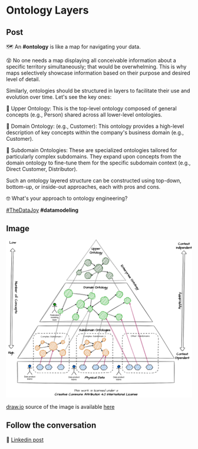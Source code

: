 # Ontology Layers

## Post

🗺 An **#ontology** is like a map for navigating your data.

😵 No one needs a map displaying all conceivable information about a specific territory simultaneously; that would be overwhelming. This is why maps selectively showcase information based on their purpose and desired level of detail.

Similarly, ontologies should be structured in layers to facilitate their use and evolution over time. Let's see the key ones:

🔴 Upper Ontology: This is the top-level ontology composed of general concepts (e.g., Person) shared across all lower-level ontologies.

🔴 Domain Ontology: (e.g., Customer): This ontology provides a high-level description of key concepts within the company's business domain (e.g., Customer).

🔴 Subdomain Ontologies: These are specialized ontologies tailored for particularly complex subdomains. They expand upon concepts from the domain ontology to fine-tune them for the specific subdomain context (e.g., Direct Customer, Distributor).

Such an ontology layered structure can be constructed using top-down, bottom-up, or inside-out approaches, each with pros and cons.

🤓 What's your approach to ontology engineering?

[#TheDataJoy](https://www.linkedin.com/feed/hashtag/?keywords=thedatajoy) **#datamodeling**

## Image

![009-ontology-layers.png](../images/009-ontology-layers.png "Ontology Layers")

[draw.io](https://app.diagrams.net/) source of the image is available [here](../images/009-ontology-layers.drawio) 

## Follow the conversation

🔵 [Linkedin post](https://www.linkedin.com/feed/update/urn:li:activity:7126215814571016193/)
